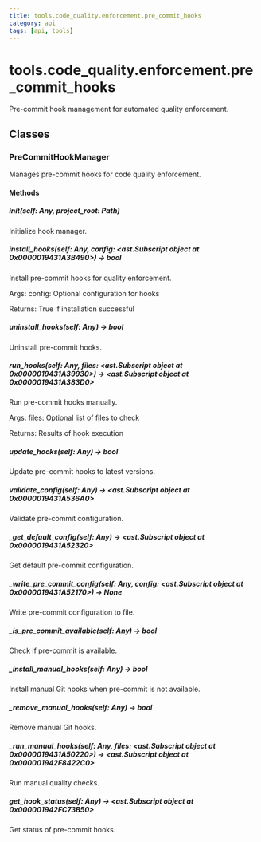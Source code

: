 ```yaml
---
title: tools.code_quality.enforcement.pre_commit_hooks
category: api
tags: [api, tools]
---
```


# tools.code_quality.enforcement.pre_commit_hooks

Pre-commit hook management for automated quality enforcement.

## Classes

### PreCommitHookManager

Manages pre-commit hooks for code quality enforcement.

#### Methods

##### __init__(self: Any, project_root: Path)

Initialize hook manager.

##### install_hooks(self: Any, config: <ast.Subscript object at 0x0000019431A3B490>) -> bool

Install pre-commit hooks for quality enforcement.

Args:
    config: Optional configuration for hooks

Returns:
    True if installation successful

##### uninstall_hooks(self: Any) -> bool

Uninstall pre-commit hooks.

##### run_hooks(self: Any, files: <ast.Subscript object at 0x0000019431A39930>) -> <ast.Subscript object at 0x0000019431A383D0>

Run pre-commit hooks manually.

Args:
    files: Optional list of files to check

Returns:
    Results of hook execution

##### update_hooks(self: Any) -> bool

Update pre-commit hooks to latest versions.

##### validate_config(self: Any) -> <ast.Subscript object at 0x0000019431A536A0>

Validate pre-commit configuration.

##### _get_default_config(self: Any) -> <ast.Subscript object at 0x0000019431A52320>

Get default pre-commit configuration.

##### _write_pre_commit_config(self: Any, config: <ast.Subscript object at 0x0000019431A52170>) -> None

Write pre-commit configuration to file.

##### _is_pre_commit_available(self: Any) -> bool

Check if pre-commit is available.

##### _install_manual_hooks(self: Any) -> bool

Install manual Git hooks when pre-commit is not available.

##### _remove_manual_hooks(self: Any) -> bool

Remove manual Git hooks.

##### _run_manual_hooks(self: Any, files: <ast.Subscript object at 0x0000019431A50220>) -> <ast.Subscript object at 0x000001942F8422C0>

Run manual quality checks.

##### get_hook_status(self: Any) -> <ast.Subscript object at 0x000001942FC73B50>

Get status of pre-commit hooks.

